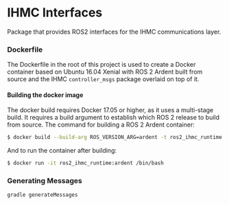 # IHMC Interfaces

Package that provides ROS2 interfaces for the IHMC communications layer.

### Dockerfile

The Dockerfile in the root of this project is used to create a Docker container based on Ubuntu 16.04 Xenial with ROS 2 Ardent
built from source and the IHMC `controller_msgs` package overlaid on top of it.

#### Building the docker image

The docker build requires Docker 17.05 or higher, as it uses a multi-stage build. It requires a build argument to establish which
ROS 2 release to build from source. The command for building a ROS 2 Ardent container:

```bash
$ docker build --build-arg ROS_VERSION_ARG=ardent -t ros2_ihmc_runtime:ardent .
```

And to run the container after building:

```bash
$ docker run -it ros2_ihmc_runtime:ardent /bin/bash 
```

### Generating Messages
`gradle generateMessages`